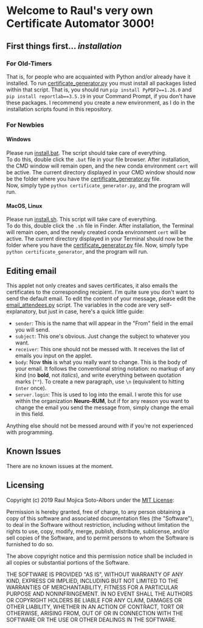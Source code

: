 # Welcome to Raul's very own Certificate Automator 3000!

## First things first... _installation_

### For Old-Timers
That is, for people who are acquainted with Python and/or already have it installed.
To run [certificate_generator.py](https://github.com/ralbso/python/blob/master/certificate_automator/certificate_generator.py)
you must install all packages listed within that script. That is, you should run
`pip install PyPDF2==1.26.0` and `pip install reportlab==3.5.19` in your Command Prompt,
if you don't have these packages. I recommend you create a new environment, as I do
in the installation scripts found in this repository.

### For Newbies
#### Windows
Please run [install.bat](https://github.com/ralbso/python/blob/master/certificate_automator/install.bat).
The script should take care of everything.  
To do this, double click the `.bat` file in your file browser. After installation, the CMD window will remain open, and the new conda environment `cert` will be active. The current directory displayed in your CMD window should now be the folder where you have the [certificate_generator.py](https://github.com/ralbso/python/blob/master/certificate_automator/certificate_generator.py) file.  
Now, simply type `python certificate_generator.py`, and the program will run.

#### MacOS, Linux
Please run [install.sh](https://github.com/ralbso/python/blob/master/certificate_automator/install.sh). This script will take care of everything.  
To do this, double click the `.sh` file in Finder. After installation, the Terminal will remain open, and the newly created conda environment `cert` will be active. The current directory displayed in your Terminal should now be the folder where you have the [certificate_generator.py](https://github.com/ralbso/python/blob/master/certificate_automator/certificate_generator.py) file. Now, simply type `python certificate_generator`, and the program will run.

## Editing email
This applet not only creates and saves certificates, it also emails the certificates to the corresponding recipient. I'm quite sure you don't want to send the default email. To edit the content of your message, please edit the [email_attendees.py](https://github.com/ralbso/python/blob/master/certificate_automator/email_attendees.py) script. The variables in the code are very self-explanatory, but just in case, here's a quick little guide:  
* `sender`: This is the name that will appear in the "From" field in the email you will send.
* `subject`: This one's obvious. Just change the subject to whatever you want.
* `receiver`: This one should not be messed with. It receives the list of emails you input on the applet.
* `body`: Now **this** is what you really want to change. This is the body of your email. It follows the conventional string notation: no markup of any kind (no **bold**, not _italics_), and write everything between quotation marks (`""`). To create a new paragraph, use `\n` (equivalent to hitting `Enter` once).
* `server.login`: This is used to log into the email. I wrote this for use within the organization **Neuro-RUM**, but if for any reason you want to change the email you send the message from, simply change the email in this field.  

Anything else should not be messed around with if you're not experienced with programming.

## Known Issues
There are no known issues at the moment.

## Licensing
Copyright (c) 2019 Raul Mojica Soto-Albors under the
[MIT License](https://tldrlegal.com/license/mit-license):  

Permission is hereby granted, free of charge, to any person obtaining a copy of this software and associated documentation files (the "Software"), to deal in the Software without restriction, including without limitation the rights to use, copy, modify, merge, publish, distribute, sublicense, and/or sell copies of the Software, and to permit persons to whom the Software is furnished to do so.

The above copyright notice and this permission notice shall be included in all copies or substantial portions of the Software.

THE SOFTWARE IS PROVIDED "AS IS", WITHOUT WARRANTY OF ANY KIND, EXPRESS OR IMPLIED, INCLUDING BUT NOT LIMITED TO THE WARRANTIES OF MERCHANTABILITY, FITNESS FOR A PARTICULAR PURPOSE AND NONINFRINGEMENT. IN NO EVENT SHALL THE AUTHORS OR COPYRIGHT HOLDERS BE LIABLE FOR ANY CLAIM, DAMAGES OR OTHER LIABILITY, WHETHER IN AN ACTION OF CONTRACT, TORT OR OTHERWISE, ARISING FROM, OUT OF OR IN CONNECTION WITH THE SOFTWARE OR THE USE OR OTHER DEALINGS IN THE SOFTWARE.
